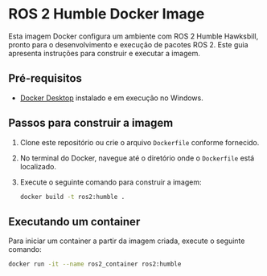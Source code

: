 # ROS 2 Humble Docker Image

Esta imagem Docker configura um ambiente com ROS 2 Humble Hawksbill, pronto para o desenvolvimento e execução de pacotes ROS 2. Este guia apresenta instruções para construir e executar a imagem.

## Pré-requisitos

- [Docker Desktop](https://www.docker.com/products/docker-desktop/) instalado e em execução no Windows.

## Passos para construir a imagem

1. Clone este repositório ou crie o arquivo `Dockerfile` conforme fornecido.
2. No terminal do Docker, navegue até o diretório onde o `Dockerfile` está localizado.
3. Execute o seguinte comando para construir a imagem:

   ```bash
   docker build -t ros2:humble .

## Executando um container

Para iniciar um container a partir da imagem criada, execute o seguinte comando:

  ```bash
  docker run -it --name ros2_container ros2:humble